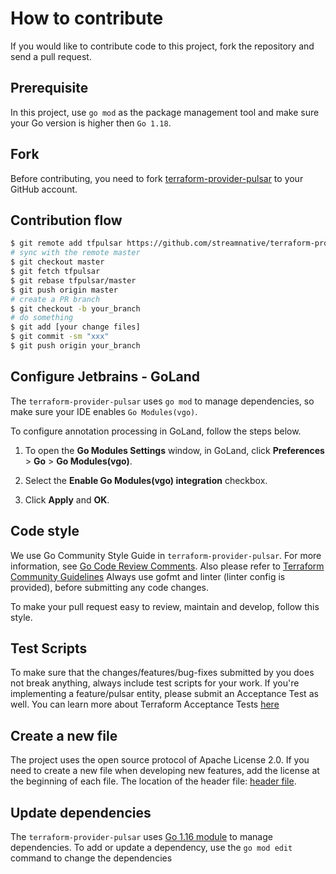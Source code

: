<!--

    Licensed to the Apache Software Foundation (ASF) under one
    or more contributor license agreements.  See the NOTICE file
    distributed with this work for additional information
    regarding copyright ownership.  The ASF licenses this file
    to you under the Apache License, Version 2.0 (the
    "License"); you may not use this file except in compliance
    with the License.  You may obtain a copy of the License at

      http://www.apache.org/licenses/LICENSE-2.0

    Unless required by applicable law or agreed to in writing,
    software distributed under the License is distributed on an
    "AS IS" BASIS, WITHOUT WARRANTIES OR CONDITIONS OF ANY
    KIND, either express or implied.  See the License for the
    specific language governing permissions and limitations
    under the License.

-->

# How to contribute

If you would like to contribute code to this project, fork the repository and send a pull request.

## Prerequisite

In this project, use `go mod` as the package management tool and make sure your Go version is higher then `Go 1.18`.

## Fork

Before contributing, you need to
fork [terraform-provider-pulsar](https://github.com/streamnative/terraform-provider-pulsar) to your GitHub account.

## Contribution flow

```bash
$ git remote add tfpulsar https://github.com/streamnative/terraform-provider-pulsar.git
# sync with the remote master
$ git checkout master
$ git fetch tfpulsar
$ git rebase tfpulsar/master
$ git push origin master
# create a PR branch
$ git checkout -b your_branch   
# do something
$ git add [your change files]
$ git commit -sm "xxx"
$ git push origin your_branch
```

## Configure Jetbrains - GoLand

The `terraform-provider-pulsar` uses `go mod` to manage dependencies, so make sure your IDE enables `Go Modules(vgo)`.

To configure annotation processing in GoLand, follow the steps below.

1. To open the **Go Modules Settings** window, in GoLand, click **Preferences** > **Go** > **Go Modules(vgo)**.

2. Select the **Enable Go Modules(vgo) integration** checkbox.

3. Click **Apply** and **OK**.

## Code style

We use Go Community Style Guide in `terraform-provider-pulsar`.
For more information, see [Go Code Review Comments](https://github.com/golang/go/wiki/CodeReviewComments).
Also please refer to [Terraform Community Guidelines](https://www.hashicorp.com/community-guidelines)
Always use gofmt and linter (linter config is provided), before submitting any code changes.

To make your pull request easy to review, maintain and develop, follow this style.

## Test Scripts

To make sure that the changes/features/bug-fixes submitted by you does not break anything, always include test scripts
for your work. If you're implementing a feature/pulsar entity, please submit an Acceptance Test as well.
You can learn more about Terraform Acceptance Tests [here](https://www.terraform.io/docs/extend/testing/index.html)

## Create a new file

The project uses the open source protocol of Apache License 2.0. If you need to create a new file when developing new
features,
add the license at the beginning of each file. The location of the header file: [header file](../.header).

## Update dependencies

The `terraform-provider-pulsar` uses [Go 1.16 module](https://github.com/golang/go/wiki/Modules) to manage dependencies.
To add or update a dependency, use the `go mod edit` command to change the dependencies
